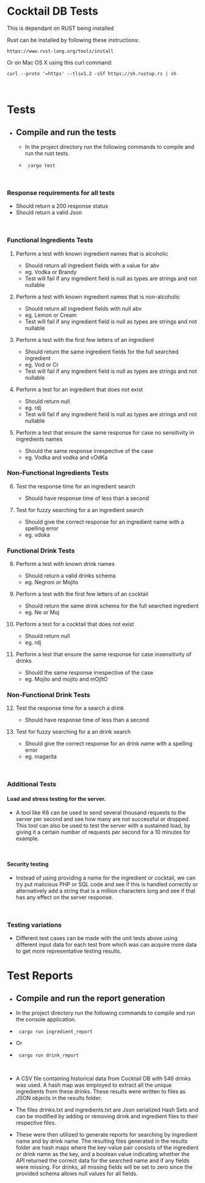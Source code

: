 # Cocktail DB Tests

This is dependant on RUST being installed

Rust can be installed by following these instructions:

	https://www.rust-lang.org/tools/install

Or on Mac OS X using this curl command:

	curl --proto '=https' --tlsv1.2 -sSf https://sh.rustup.rs | sh 

<br>

# Tests

- ## Compile and run the tests
  - In the project directory run the following commands to compile and run the rust tests.
 
  - ```  cargo test ```

<br>

### Response requirements for all tests
- Should return a 200 response status
- Should return a valid Json

<br>

### Functional Ingredients Tests
1. Perform a test with known ingredient names that is alcoholic
    - Should return all ingredient fields with a value for abv
    - eg. Vodka or Brandy
    - Test will fail if any ingredient field is null as types are strings and not nullable

2. Perform a test with known ingredient names that is non-alcoholic
    - Should return all ingredient fields with null abv
    - eg. Lemon or Cream
    - Test will fail if any ingredient field is null as types are strings and not nullable

3. Perform a test with the first few letters of an ingredient
    - Should return the same ingredient fields for the full searched ingredient 
    - eg. Vod or Cr
    - Test will fail if any ingredient field is null as types are strings and not nullable

4. Perform a test for an ingredient that does not exist
    - Should return null
    - eg. rdj
    - Test will fail if any ingredient field is null as types are strings and not nullable

5. Perform a test that ensure the same response for case no sensitivity in ingredients names
    - Should the same response irrespective of the case
    - eg. Vodka and vodka and vOdKa

### Non-Functional Ingredients Tests
6. Test the response time for an ingredient search
    - Should have response time of less than a second

7. Test for fuzzy searching for a an ingredient search
    - Should give the correct response for an ingredient name with a spelling error
    - eg. vdoka

### Functional Drink Tests
8. Perform a test with known drink names
    - Should return a valid drinks schema
    - eg. Negroni or Mojito

9. Perform a test with the first few letters of an cocktail
    - Should return the same drink schema for the full searched ingredient 
    - eg. Ne or Moj

10. Perform a test for a cocktail that does not exist
    - Should return null
    - eg. rdj

11. Perform a test that ensure the same response for case insensitivity of drinks
    - Should the same response irrespective of the case
    - eg. Mojito and mojito and mOjItO

### Non-Functional Drink Tests
12. Test the response time for a search a drink
    - Should have response time of less than a second

13. Test for fuzzy searching for a an drink search
    - Should give the correct response for an drink name with a spelling error
    - eg. magarita

<br>

### Additional Tests
#### Load and stress testing for the server.
- A tool like K6 can be used to send several thousand requests to the server per second and see how many are not successful or dropped. This tool can also be used to test the server with a sustained load, by giving it a certain number of requests per second for a 10 minutes for example.

<br>

 #### Security testing
 - Instead of using providing a name for the ingredient or cocktail, we can try put malicious PHP or SQL code and see if this is handled correctly or alternatively add a string that is a million characters long and see if that has any effect on the server response.

 <br>

 ### Testing variations
 - Different test cases can be made with the unit tests above using different input data for each test from which was can acquire more data to get more representative testing results.

# Test Reports

  - ## Compile and run the report generation
  - In the project directory run the following commands to compile and run the console application.
 
  - ```  cargo run ingredient_report ```
  - Or
  - ```  cargo run drink_report ```

  <br>

- A CSV file containing historical data from Cocktail DB with 546 drinks was used. A hash map was employed to extract all the unique ingredients from these drinks. These results were written to files as JSON objects in the results folder.

- The files drinks.txt and ingredients.txt are Json serialized Hash Sets and can be modified by adding or removing drink and ingredient files to their respective files.

- These were then utilized to generate reports for searching by ingredient name and by drink name. The resulting files generated in the results folder are hash maps where the key-value pair consists of the ingredient or drink name as the key, and a boolean value indicating whether the API returned the correct data for the searched name and if any fields were missing. For drinks, all missing fields will be set to zero since the provided schema allows null values for all fields.
